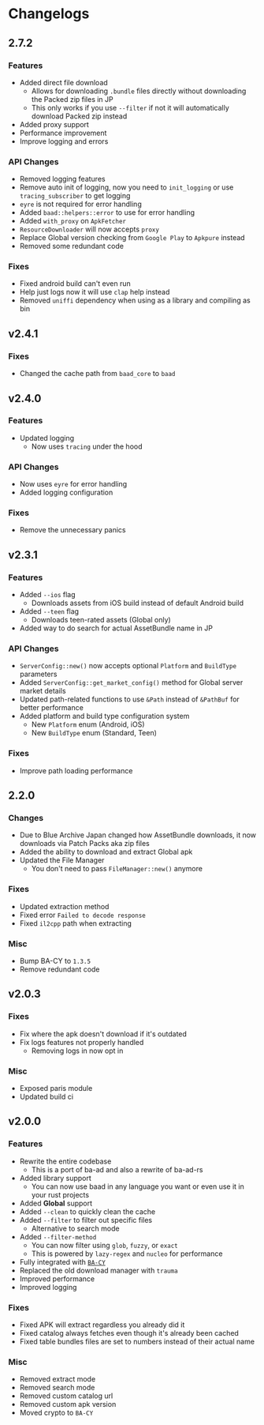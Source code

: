 # Changelogs

## 2.7.2

### Features

- Added direct file download
    - Allows for downloading `.bundle` files directly without downloading the Packed zip files in JP
    - This only works if you use `--filter` if not it will automatically download Packed zip instead
- Added proxy support
- Performance improvement
- Improve logging and errors

### API Changes

- Removed logging features
- Remove auto init of logging, now you need to `init_logging` or use `tracing_subscriber` to get logging
- `eyre` is not required for error handling
- Added `baad::helpers::error` to use for error handling
- Added `with_proxy` on `ApkFetcher`
- `ResourceDownloader` will now accepts `proxy`
- Replace Global version checking from `Google Play` to `Apkpure` instead
- Removed some redundant code

### Fixes

- Fixed android build can't even run
- Help just logs now it will use `clap` help instead
- Removed `uniffi` dependency when using as a library and compiling as bin

## v2.4.1

### Fixes

- Changed the cache path from `baad_core` to `baad`

## v2.4.0

### Features

- Updated logging
    - Now uses `tracing` under the hood

### API Changes

- Now uses `eyre` for error handling
- Added logging configuration

### Fixes

- Remove the unnecessary panics

## v2.3.1

### Features

- Added `--ios` flag
    - Downloads assets from iOS build instead of default Android build
- Added `--teen` flag
    - Downloads teen-rated assets (Global only)
- Added way to do search for actual AssetBundle name in JP

### API Changes

- `ServerConfig::new()` now accepts optional `Platform` and `BuildType` parameters
- Added `ServerConfig::get_market_config()` method for Global server market details
- Updated path-related functions to use `&Path` instead of `&PathBuf` for better performance
- Added platform and build type configuration system
    - New `Platform` enum (Android, iOS)
    - New `BuildType` enum (Standard, Teen)

### Fixes

- Improve path loading performance

## 2.2.0

### Changes

- Due to Blue Archive Japan changed how AssetBundle downloads,
  it now downloads via Patch Packs aka zip files
- Added the ability to download and extract Global apk
- Updated the File Manager
    - You don't need to pass `FileManager::new()` anymore

### Fixes

- Updated extraction method
- Fixed error `Failed to decode response`
- Fixed `il2cpp` path when extracting

### Misc

- Bump BA-CY to `1.3.5`
- Remove redundant code

## v2.0.3

### Fixes

- Fix where the apk doesn't download if it's outdated
- Fix logs features not properly handled
    - Removing logs in now opt in

### Misc

- Exposed paris module
- Updated build ci

## v2.0.0

### Features

- Rewrite the entire codebase
    - This is a port of ba-ad and also a rewrite of ba-ad-rs
- Added library support
    - You can now use baad in any language you want or even use it in your rust projects
- Added **Global** support
- Added `--clean` to quickly clean the cache
- Added `--filter` to filter out specific files
    - Alternative to search mode
- Added `--filter-method`
    - You can now filter using `glob`, `fuzzy`, or `exact`
    - This is powered by `lazy-regex` and `nucleo` for performance
- Fully integrated with [`BA-CY`](https://github.com/Deathemonic/BA-CY)
- Replaced the old download manager with `trauma`
- Improved performance
- Improved logging

### Fixes

- Fixed APK will extract regardless you already did it
- Fixed catalog always fetches even though it's already been cached
- Fixed table bundles files are set to numbers instead of their actual name

### Misc

- Removed extract mode
- Removed search mode
- Removed custom catalog url
- Removed custom apk version
- Moved crypto to `BA-CY`